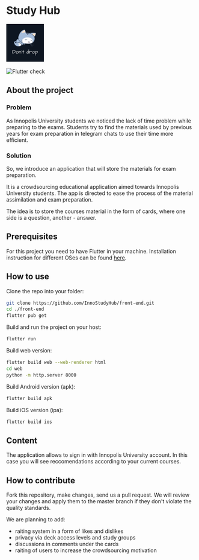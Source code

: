 # Study Hub

<img src="./assets/readme/logo.png" alt="logo" width="100"/>

![Flutter check](https://github.com/InnoStudyHub/front-end/actions/workflows/flutter_check.yml/badge.svg)

## About the project

### Problem

As Innopolis University students we noticed the lack of time problem while preparing to the exams. Students try to find the materials used by previous years for exam preparation in telegram chats to use their time more efficient.

### Solution

So, we introduce an application that will store the materials for exam preparation.

It is a crowdsourcing educational application aimed towards Innopolis University students. The app is directed to ease the process of the material assimilation and exam preparation.

The idea is to store the courses material in the form of cards, where one side is a question, another - answer.

## Prerequisites

For this project you need to have Flutter in your machine. Installation instruction for different OSes can be found [here](https://docs.flutter.dev/get-started/install).

## How to use

Clone the repo into your folder:

```bash
git clone https://github.com/InnoStudyHub/front-end.git
cd ./front-end
flutter pub get
```

Build and run the project on your host:

```bash
flutter run
```

Build web version:

```bash
flutter build web --web-renderer html
cd web
python -m http.server 8000
```

Build Android version (apk):

```bash
flutter build apk
```

Build iOS version (ipa):

```bash
flutter build ios
```

## Content

The application allows to sign in with Innopolis University account. In this case you will see reccomendations according to your current courses.

## How to contribute

Fork this repository, make changes, send us a pull request. We will review your changes and apply them to the master branch if they don't violate the quality standards.

We are planning to add:

- raiting system in a form of likes and dislikes
- privacy via deck access levels and study groups
- discussions in comments under the cards
- raiting of users to increase the crowdsourcing motivation
